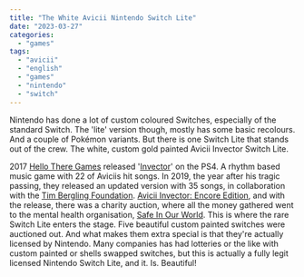 ```yaml
---
title: "The White Avicii Nintendo Switch Lite"
date: "2023-03-27"
categories: 
  - "games"
tags: 
  - "avicii"
  - "english"
  - "games"
  - "nintendo"
  - "switch"
---
```


Nintendo has done a lot of custom coloured Switches, especially of the standard Switch. The 'lite' version though, mostly has some basic recolours. And a couple of Pokémon variants. But there is one Switch Lite that stands out of the crew. The white, custom gold painted Avicii Invector Switch Lite.

2017 [Hello There Games](https://hellotheregames.com/) released '[Invector](https://www.youtube.com/watch?v=3oWAqf5ckvU)' on the PS4. A rhythm based music game with 22 of Aviciis hit songs. In 2019, the year after his tragic passing, they released an updated version with 35 songs, in collaboration with the [Tim Bergling Foundation](https://www.timberglingfoundation.org/). [Avicii Invector: Encore Edition](https://www.nintendo.com/store/products/avicii-invector-encore-edition-switch/), and with the release, there was a charity auction, where all the money gathered went to the mental health organisation, [Safe In Our World](https://safeinourworld.org/). This is where the rare Switch Lite enters the stage. Five beautiful custom painted switches were auctioned out. And what makes them extra special is that they're actually licensed by Nintendo. Many companies has had lotteries or the like with custom painted or shells swapped switches, but this is actually a fully legit licensed Nintendo Switch Lite, and it. Is. Beautiful!

